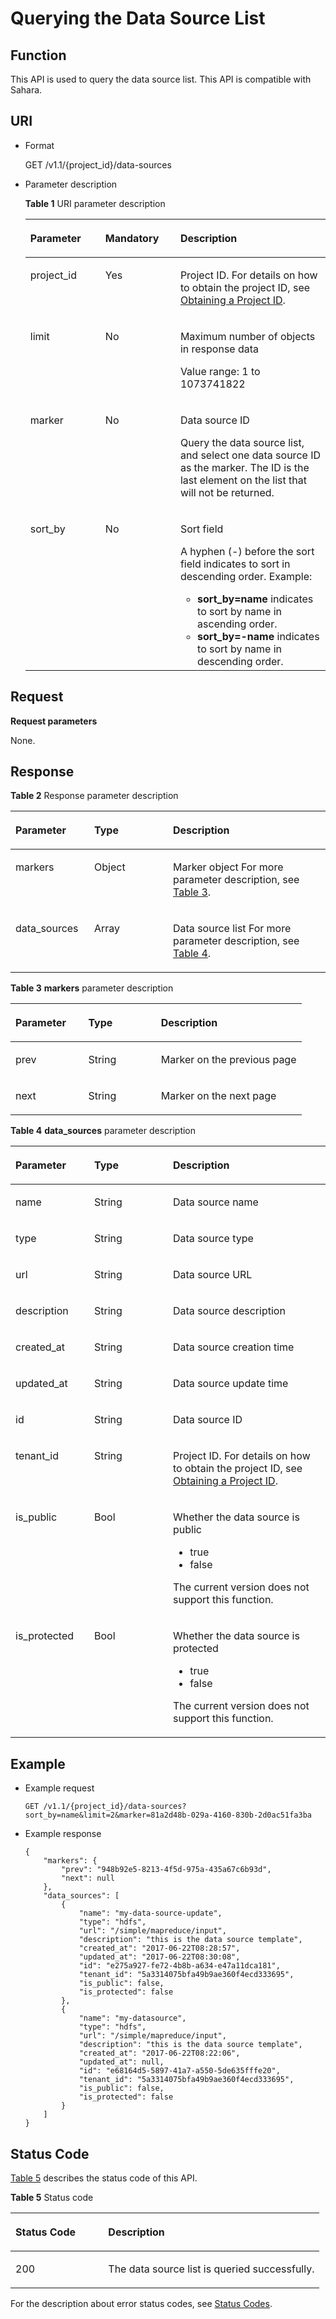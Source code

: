 # Querying the Data Source List<a name="EN-US_TOPIC_0172486214"></a>

## Function<a name="section11410068144834"></a>

This API is used to query the data source list. This API is compatible with Sahara.

## URI<a name="section4721807314497"></a>

-   Format

    GET /v1.1/\{project\_id\}/data-sources

-   Parameter description

    **Table  1**  URI parameter description

    <a name="table49499141194754"></a>
    <table><thead align="left"><tr id="row33700024194754"><th class="cellrowborder" valign="top" width="25%" id="mcps1.2.4.1.1"><p id="p16571835194812"><a name="p16571835194812"></a><a name="p16571835194812"></a>Parameter</p>
    </th>
    <th class="cellrowborder" valign="top" width="25%" id="mcps1.2.4.1.2"><p id="p141410194812"><a name="p141410194812"></a><a name="p141410194812"></a>Mandatory</p>
    </th>
    <th class="cellrowborder" valign="top" width="50%" id="mcps1.2.4.1.3"><p id="p11454278194812"><a name="p11454278194812"></a><a name="p11454278194812"></a>Description</p>
    </th>
    </tr>
    </thead>
    <tbody><tr id="row6505449415356"><td class="cellrowborder" valign="top" width="25%" headers="mcps1.2.4.1.1 "><p id="p3492262515356"><a name="p3492262515356"></a><a name="p3492262515356"></a>project_id</p>
    </td>
    <td class="cellrowborder" valign="top" width="25%" headers="mcps1.2.4.1.2 "><p id="p1016041415356"><a name="p1016041415356"></a><a name="p1016041415356"></a>Yes</p>
    </td>
    <td class="cellrowborder" valign="top" width="50%" headers="mcps1.2.4.1.3 "><p id="p1768719515356"><a name="p1768719515356"></a><a name="p1768719515356"></a>Project ID. For details on how to obtain the project ID, see <a href="obtaining-a-project-id.md">Obtaining a Project ID</a>.</p>
    </td>
    </tr>
    <tr id="row20659256153330"><td class="cellrowborder" valign="top" width="25%" headers="mcps1.2.4.1.1 "><p id="p10159747154837"><a name="p10159747154837"></a><a name="p10159747154837"></a>limit</p>
    </td>
    <td class="cellrowborder" valign="top" width="25%" headers="mcps1.2.4.1.2 "><p id="p44704178154837"><a name="p44704178154837"></a><a name="p44704178154837"></a>No</p>
    </td>
    <td class="cellrowborder" valign="top" width="50%" headers="mcps1.2.4.1.3 "><p id="p49662373154837"><a name="p49662373154837"></a><a name="p49662373154837"></a>Maximum number of objects in response data</p>
    <p id="p39045553104130"><a name="p39045553104130"></a><a name="p39045553104130"></a>Value range: 1 to 1073741822</p>
    </td>
    </tr>
    <tr id="row6317415154849"><td class="cellrowborder" valign="top" width="25%" headers="mcps1.2.4.1.1 "><p id="p41948639154849"><a name="p41948639154849"></a><a name="p41948639154849"></a>marker</p>
    </td>
    <td class="cellrowborder" valign="top" width="25%" headers="mcps1.2.4.1.2 "><p id="p42396583154849"><a name="p42396583154849"></a><a name="p42396583154849"></a>No</p>
    </td>
    <td class="cellrowborder" valign="top" width="50%" headers="mcps1.2.4.1.3 "><p id="p3859954494718"><a name="p3859954494718"></a><a name="p3859954494718"></a>Data source ID</p>
    <p id="p11571175154849"><a name="p11571175154849"></a><a name="p11571175154849"></a>Query the data source list, and select one data source ID as the marker. The ID is the last element on the list that will not be returned.</p>
    </td>
    </tr>
    <tr id="row25723845154843"><td class="cellrowborder" valign="top" width="25%" headers="mcps1.2.4.1.1 "><p id="p3256680154843"><a name="p3256680154843"></a><a name="p3256680154843"></a>sort_by</p>
    </td>
    <td class="cellrowborder" valign="top" width="25%" headers="mcps1.2.4.1.2 "><p id="p62464499154843"><a name="p62464499154843"></a><a name="p62464499154843"></a>No</p>
    </td>
    <td class="cellrowborder" valign="top" width="50%" headers="mcps1.2.4.1.3 "><p id="p26459663154843"><a name="p26459663154843"></a><a name="p26459663154843"></a>Sort field</p>
    <p id="p1746233322911"><a name="p1746233322911"></a><a name="p1746233322911"></a>A hyphen (-) before the sort field indicates to sort in descending order. Example:</p>
    <a name="ul5167941115195"></a><a name="ul5167941115195"></a><ul id="ul5167941115195"><li><strong id="b6174964693835"><a name="b6174964693835"></a><a name="b6174964693835"></a>sort_by=name</strong> indicates to sort by name in ascending order.</li><li><strong id="b612896093841"><a name="b612896093841"></a><a name="b612896093841"></a>sort_by=-name</strong> indicates to sort by name in descending order.</li></ul>
    </td>
    </tr>
    </tbody>
    </table>


## Request<a name="section31697334144924"></a>

**Request parameters**

None.

## Response<a name="section10069032144933"></a>

**Table  2**  Response parameter description

<a name="table51257841151049"></a>
<table><thead align="left"><tr id="row8480851151049"><th class="cellrowborder" valign="top" width="25%" id="mcps1.2.4.1.1"><p id="p15860319151049"><a name="p15860319151049"></a><a name="p15860319151049"></a>Parameter</p>
</th>
<th class="cellrowborder" valign="top" width="25%" id="mcps1.2.4.1.2"><p id="p40813771151049"><a name="p40813771151049"></a><a name="p40813771151049"></a>Type</p>
</th>
<th class="cellrowborder" valign="top" width="50%" id="mcps1.2.4.1.3"><p id="p17581180151049"><a name="p17581180151049"></a><a name="p17581180151049"></a>Description</p>
</th>
</tr>
</thead>
<tbody><tr id="row6100194103515"><td class="cellrowborder" valign="top" width="25%" headers="mcps1.2.4.1.1 "><p id="p24353731103515"><a name="p24353731103515"></a><a name="p24353731103515"></a>markers</p>
</td>
<td class="cellrowborder" valign="top" width="25%" headers="mcps1.2.4.1.2 "><p id="p65739139103515"><a name="p65739139103515"></a><a name="p65739139103515"></a>Object</p>
</td>
<td class="cellrowborder" valign="top" width="50%" headers="mcps1.2.4.1.3 "><p id="p23270066103515"><a name="p23270066103515"></a><a name="p23270066103515"></a>Marker object For more parameter description, see <a href="#table35904709104244">Table 3</a>.</p>
</td>
</tr>
<tr id="row12577217103942"><td class="cellrowborder" valign="top" width="25%" headers="mcps1.2.4.1.1 "><p id="p12121637103942"><a name="p12121637103942"></a><a name="p12121637103942"></a>data_sources</p>
</td>
<td class="cellrowborder" valign="top" width="25%" headers="mcps1.2.4.1.2 "><p id="p6059195103942"><a name="p6059195103942"></a><a name="p6059195103942"></a>Array</p>
</td>
<td class="cellrowborder" valign="top" width="50%" headers="mcps1.2.4.1.3 "><p id="p21032764103942"><a name="p21032764103942"></a><a name="p21032764103942"></a>Data source list For more parameter description, see <a href="#table53055087104252">Table 4</a>.</p>
</td>
</tr>
</tbody>
</table>

**Table  3** **markers**  parameter description

<a name="table35904709104244"></a>
<table><thead align="left"><tr id="row49938240104244"><th class="cellrowborder" valign="top" width="25%" id="mcps1.2.4.1.1"><p id="p18465671104244"><a name="p18465671104244"></a><a name="p18465671104244"></a>Parameter</p>
</th>
<th class="cellrowborder" valign="top" width="25%" id="mcps1.2.4.1.2"><p id="p21768128104244"><a name="p21768128104244"></a><a name="p21768128104244"></a>Type</p>
</th>
<th class="cellrowborder" valign="top" width="50%" id="mcps1.2.4.1.3"><p id="p18387972104244"><a name="p18387972104244"></a><a name="p18387972104244"></a>Description</p>
</th>
</tr>
</thead>
<tbody><tr id="row13030764104244"><td class="cellrowborder" valign="top" width="25%" headers="mcps1.2.4.1.1 "><p id="p63118498104319"><a name="p63118498104319"></a><a name="p63118498104319"></a>prev</p>
</td>
<td class="cellrowborder" valign="top" width="25%" headers="mcps1.2.4.1.2 "><p id="p43381604104319"><a name="p43381604104319"></a><a name="p43381604104319"></a>String</p>
</td>
<td class="cellrowborder" valign="top" width="50%" headers="mcps1.2.4.1.3 "><p id="p39594016104319"><a name="p39594016104319"></a><a name="p39594016104319"></a>Marker on the previous page</p>
</td>
</tr>
<tr id="row58460908104244"><td class="cellrowborder" valign="top" width="25%" headers="mcps1.2.4.1.1 "><p id="p46558357104319"><a name="p46558357104319"></a><a name="p46558357104319"></a>next</p>
</td>
<td class="cellrowborder" valign="top" width="25%" headers="mcps1.2.4.1.2 "><p id="p66061904104319"><a name="p66061904104319"></a><a name="p66061904104319"></a>String</p>
</td>
<td class="cellrowborder" valign="top" width="50%" headers="mcps1.2.4.1.3 "><p id="p53737691104319"><a name="p53737691104319"></a><a name="p53737691104319"></a>Marker on the next page</p>
</td>
</tr>
</tbody>
</table>

**Table  4** **data\_sources**  parameter description

<a name="table53055087104252"></a>
<table><thead align="left"><tr id="row35892073104252"><th class="cellrowborder" valign="top" width="25%" id="mcps1.2.4.1.1"><p id="p21576778104252"><a name="p21576778104252"></a><a name="p21576778104252"></a>Parameter</p>
</th>
<th class="cellrowborder" valign="top" width="25%" id="mcps1.2.4.1.2"><p id="p32652035104252"><a name="p32652035104252"></a><a name="p32652035104252"></a>Type</p>
</th>
<th class="cellrowborder" valign="top" width="50%" id="mcps1.2.4.1.3"><p id="p27569194104252"><a name="p27569194104252"></a><a name="p27569194104252"></a>Description</p>
</th>
</tr>
</thead>
<tbody><tr id="row18726201104252"><td class="cellrowborder" valign="top" width="25%" headers="mcps1.2.4.1.1 "><p id="p40427346104252"><a name="p40427346104252"></a><a name="p40427346104252"></a>name</p>
</td>
<td class="cellrowborder" valign="top" width="25%" headers="mcps1.2.4.1.2 "><p id="p29590281104252"><a name="p29590281104252"></a><a name="p29590281104252"></a>String</p>
</td>
<td class="cellrowborder" valign="top" width="50%" headers="mcps1.2.4.1.3 "><p id="p48002551104252"><a name="p48002551104252"></a><a name="p48002551104252"></a>Data source name</p>
</td>
</tr>
<tr id="row29369779104252"><td class="cellrowborder" valign="top" width="25%" headers="mcps1.2.4.1.1 "><p id="p30141923104252"><a name="p30141923104252"></a><a name="p30141923104252"></a>type</p>
</td>
<td class="cellrowborder" valign="top" width="25%" headers="mcps1.2.4.1.2 "><p id="p58448085104252"><a name="p58448085104252"></a><a name="p58448085104252"></a>String</p>
</td>
<td class="cellrowborder" valign="top" width="50%" headers="mcps1.2.4.1.3 "><p id="p36674406104252"><a name="p36674406104252"></a><a name="p36674406104252"></a>Data source type</p>
</td>
</tr>
<tr id="row61634201104252"><td class="cellrowborder" valign="top" width="25%" headers="mcps1.2.4.1.1 "><p id="p26314410104252"><a name="p26314410104252"></a><a name="p26314410104252"></a>url</p>
</td>
<td class="cellrowborder" valign="top" width="25%" headers="mcps1.2.4.1.2 "><p id="p44852170104252"><a name="p44852170104252"></a><a name="p44852170104252"></a>String</p>
</td>
<td class="cellrowborder" valign="top" width="50%" headers="mcps1.2.4.1.3 "><p id="p9147177104252"><a name="p9147177104252"></a><a name="p9147177104252"></a>Data source URL</p>
</td>
</tr>
<tr id="row15215732104252"><td class="cellrowborder" valign="top" width="25%" headers="mcps1.2.4.1.1 "><p id="p24514817104252"><a name="p24514817104252"></a><a name="p24514817104252"></a>description</p>
</td>
<td class="cellrowborder" valign="top" width="25%" headers="mcps1.2.4.1.2 "><p id="p48878563104252"><a name="p48878563104252"></a><a name="p48878563104252"></a>String</p>
</td>
<td class="cellrowborder" valign="top" width="50%" headers="mcps1.2.4.1.3 "><p id="p66849545104252"><a name="p66849545104252"></a><a name="p66849545104252"></a>Data source description</p>
</td>
</tr>
<tr id="row64774998104252"><td class="cellrowborder" valign="top" width="25%" headers="mcps1.2.4.1.1 "><p id="p12283463104252"><a name="p12283463104252"></a><a name="p12283463104252"></a>created_at</p>
</td>
<td class="cellrowborder" valign="top" width="25%" headers="mcps1.2.4.1.2 "><p id="p61169696104252"><a name="p61169696104252"></a><a name="p61169696104252"></a>String</p>
</td>
<td class="cellrowborder" valign="top" width="50%" headers="mcps1.2.4.1.3 "><p id="p55798359104252"><a name="p55798359104252"></a><a name="p55798359104252"></a>Data source creation time</p>
</td>
</tr>
<tr id="row33701760152359"><td class="cellrowborder" valign="top" width="25%" headers="mcps1.2.4.1.1 "><p id="p45488048152359"><a name="p45488048152359"></a><a name="p45488048152359"></a>updated_at</p>
</td>
<td class="cellrowborder" valign="top" width="25%" headers="mcps1.2.4.1.2 "><p id="p13966373152359"><a name="p13966373152359"></a><a name="p13966373152359"></a>String</p>
</td>
<td class="cellrowborder" valign="top" width="50%" headers="mcps1.2.4.1.3 "><p id="p57534394152359"><a name="p57534394152359"></a><a name="p57534394152359"></a>Data source update time</p>
</td>
</tr>
<tr id="row32423190104252"><td class="cellrowborder" valign="top" width="25%" headers="mcps1.2.4.1.1 "><p id="p9032743104252"><a name="p9032743104252"></a><a name="p9032743104252"></a>id</p>
</td>
<td class="cellrowborder" valign="top" width="25%" headers="mcps1.2.4.1.2 "><p id="p6703306104252"><a name="p6703306104252"></a><a name="p6703306104252"></a>String</p>
</td>
<td class="cellrowborder" valign="top" width="50%" headers="mcps1.2.4.1.3 "><p id="p6096941104252"><a name="p6096941104252"></a><a name="p6096941104252"></a>Data source ID</p>
</td>
</tr>
<tr id="row54872471104252"><td class="cellrowborder" valign="top" width="25%" headers="mcps1.2.4.1.1 "><p id="p15485137104252"><a name="p15485137104252"></a><a name="p15485137104252"></a>tenant_id</p>
</td>
<td class="cellrowborder" valign="top" width="25%" headers="mcps1.2.4.1.2 "><p id="p62274483104252"><a name="p62274483104252"></a><a name="p62274483104252"></a>String</p>
</td>
<td class="cellrowborder" valign="top" width="50%" headers="mcps1.2.4.1.3 "><p id="p13745886363"><a name="p13745886363"></a><a name="p13745886363"></a>Project ID. For details on how to obtain the project ID, see <a href="obtaining-a-project-id.md">Obtaining a Project ID</a>.</p>
</td>
</tr>
<tr id="row32506112104252"><td class="cellrowborder" valign="top" width="25%" headers="mcps1.2.4.1.1 "><p id="p15749438104252"><a name="p15749438104252"></a><a name="p15749438104252"></a>is_public</p>
</td>
<td class="cellrowborder" valign="top" width="25%" headers="mcps1.2.4.1.2 "><p id="p51522162104252"><a name="p51522162104252"></a><a name="p51522162104252"></a>Bool</p>
</td>
<td class="cellrowborder" valign="top" width="50%" headers="mcps1.2.4.1.3 "><p id="p12545593104252"><a name="p12545593104252"></a><a name="p12545593104252"></a>Whether the data source is public</p>
<a name="ul35290564102533"></a><a name="ul35290564102533"></a><ul id="ul35290564102533"><li>true</li><li>false</li></ul>
<p id="p24126416102533"><a name="p24126416102533"></a><a name="p24126416102533"></a>The current version does not support this function.</p>
</td>
</tr>
<tr id="row45801476104252"><td class="cellrowborder" valign="top" width="25%" headers="mcps1.2.4.1.1 "><p id="p18932079104252"><a name="p18932079104252"></a><a name="p18932079104252"></a>is_protected</p>
</td>
<td class="cellrowborder" valign="top" width="25%" headers="mcps1.2.4.1.2 "><p id="p61973162104252"><a name="p61973162104252"></a><a name="p61973162104252"></a>Bool</p>
</td>
<td class="cellrowborder" valign="top" width="50%" headers="mcps1.2.4.1.3 "><p id="p53770186104252"><a name="p53770186104252"></a><a name="p53770186104252"></a>Whether the data source is protected</p>
<a name="ul46267294153233"></a><a name="ul46267294153233"></a><ul id="ul46267294153233"><li>true</li><li>false</li></ul>
<p id="p40207906153233"><a name="p40207906153233"></a><a name="p40207906153233"></a>The current version does not support this function.</p>
</td>
</tr>
</tbody>
</table>

## Example<a name="section13287161117450"></a>

-   Example request

    ```
    GET /v1.1/{project_id}/data-sources?sort_by=name&limit=2&marker=81a2d48b-029a-4160-830b-2d0ac51fa3ba
    ```


-   Example response

    ```
    {
        "markers": {
            "prev": "948b92e5-8213-4f5d-975a-435a67c6b93d",
            "next": null
        },
        "data_sources": [
            {
                "name": "my-data-source-update",
                "type": "hdfs",
                "url": "/simple/mapreduce/input",
                "description": "this is the data source template",
                "created_at": "2017-06-22T08:28:57",
                "updated_at": "2017-06-22T08:30:08",
                "id": "e275a927-fe72-4b8b-a634-e47a11dca181",
                "tenant_id": "5a3314075bfa49b9ae360f4ecd333695",
                "is_public": false,
                "is_protected": false
            },
            {
                "name": "my-datasource",
                "type": "hdfs",
                "url": "/simple/mapreduce/input",
                "description": "this is the data source template",
                "created_at": "2017-06-22T08:22:06",
                "updated_at": null,
                "id": "e68164d5-5897-41a7-a550-5de635fffe20",
                "tenant_id": "5a3314075bfa49b9ae360f4ecd333695",
                "is_public": false,
                "is_protected": false
            }
        ]
    }
    ```


## Status Code<a name="section13299747144948"></a>

[Table 5](#table1584477916050)  describes the status code of this API.

**Table  5**  Status code

<a name="table1584477916050"></a>
<table><thead align="left"><tr id="row1339492016050"><th class="cellrowborder" valign="top" width="30%" id="mcps1.2.3.1.1"><p id="p3411176516050"><a name="p3411176516050"></a><a name="p3411176516050"></a>Status Code</p>
</th>
<th class="cellrowborder" valign="top" width="70%" id="mcps1.2.3.1.2"><p id="p1158961516050"><a name="p1158961516050"></a><a name="p1158961516050"></a>Description</p>
</th>
</tr>
</thead>
<tbody><tr id="row3719767816050"><td class="cellrowborder" valign="top" width="30%" headers="mcps1.2.3.1.1 "><p id="p6022194016050"><a name="p6022194016050"></a><a name="p6022194016050"></a>200</p>
</td>
<td class="cellrowborder" valign="top" width="70%" headers="mcps1.2.3.1.2 "><p id="p4613894216050"><a name="p4613894216050"></a><a name="p4613894216050"></a>The data source list is queried successfully.</p>
</td>
</tr>
</tbody>
</table>

For the description about error status codes, see  [Status Codes](status-codes.md).

